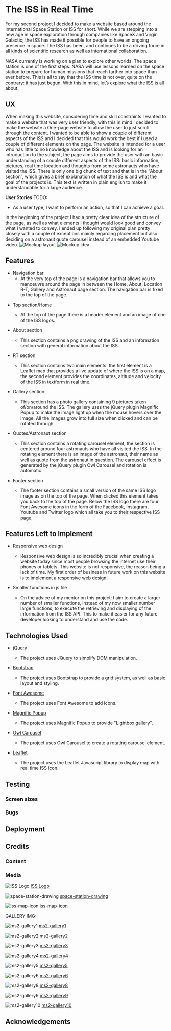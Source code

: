 # The ISS in Real Time

For my second project I decided to make a website based around the International Space Station or ISS for short. While we are stepping into a new age in space exploration through companies like SpaceX and Virgin Galactic; the ISS has made it possible for people to have an ongoing presence in space. The ISS has been, and continues to be a driving force in all kinds of scientific research as well as international collaboration.

NASA currently is working on a plan to explore other worlds. The space station is one of the first steps. NASA will use lessons learned on the space station to prepare for human missions that reach farther into space than ever before. This is all to say that the ISS time is not over, quite on the contrary: it has just begun. With this in mind, let’s explore what the ISS is all about.

## UX

When making this website, considering time and skill constraints I wanted to make a website that was very user friendly, with this in mind I decided to make the website a One-page website to allow the user to just scroll through the content. I wanted to be able to show a couple of different aspects of the ISS and I decided that this would work the best if I used a couple of different elements on the page.
The website is intended for a user who has little to no knowledge about the ISS and is looking for an introduction to the subject, the page aims to provide the user with an basic understanding of a couple different aspects of the ISS: basic information, pictures, real time location and thoughts from some astronauts who have visited the ISS. There is only one big chunk of text and that is in the “About section”, which gives a brief explanation of what the ISS is and what the goal of the projects is. This text is written in plain english to make it understandable for a large audience.

**User Stories**
TODO:

- As a user type, I want to perform an action, so that I can achieve a goal.

In the beginning of the project I had a pretty clear idea of the structure of the page, as well as what elements I thought would look good and convey what I wanted to convey. I ended up following my original plan pretty closely with a couple of exceptions mainly regarding placement but also deciding on a astronaut quote carousel instead of an embedded Youtube video.
![Mockup layout](SpaceStation/img/README/Milestone2.1.jpg)
![Mockup idea](SpaceStation/img/README/Milestone2.2.jpg)

## Features

- Navigation bar
  - At the very top of the page is a navigation bar that allows you to manoeuvre around the page in between the Home, About, Location R-T, Gallery and Astronaut page section. The navigation bar is fixed to the top of the page.

* Top section/Home
  - At the top of the page there is a header element and an image of one of the ISS logos.
* About section

  - This section contains a png drawing of the ISS and an information section with general information about the ISS.

* RT section

  - This section contains two main elements: the first element is a Leaflet map that provides a live update of where the ISS is on a map, the second element provides the coordinates, altitude and velocity of the ISS in textform in real time.

* Gallery section

  - This section has a photo gallery containing 9 pictures taken of/on/around the ISS. The gallery uses the jQuery plugin Magnific Popup to make the image light up when the mouse hovers over the image. All the images grow into full size when clicked and can be rotated through.

* Quotes/Astronaut section

  - This section contains a rotating carousel element, the section is centered around four astronauts who have all visited the ISS. In the rotating element there is an image of the astronaut, their name as well as quote from the astronaut in question. The carousel effect is generated by the jQuery plugin Owl Carousel and rotation is automatic.

* Footer section
  - The footer section contains a small version of the same ISS logo image as on the top of the page. When clicked this element takes you back to the top of the page. Below the ISS logo there are four Font Awesome icons in the form of the Facebook, Instagram, Youtube and Twitter logo which all take you to their respective ISS page.

## Features Left to Implement

- Responsive web design

  - Responsive web design is so incredibly crucial when creating a website today since most people browsing the internet use their phones or tablets. This website is not responsive, the reason being a lack of time. My first order of business in future work on this website is to implement a responsive web design.

- Smaller functions in js file
  - On the advice of my mentor on this project: I aim to create a larger number of smaller functions, instead of my now smaller number large functions, to execute the retrieving and displaying of the information from the ISS API. This to make it easier for any future developer looking to understand and use the code.

## Technologies Used

- [jQuery](https://jquery.com/)

  - The project uses JQuery to simplify DOM manipulation.

- [Bootstrap](https://getbootstrap.com/)

  - The project uses Bootstrap to provide a grid system, as well as basic layout and styling.

- [Font Awesome](https://fontawesome.com/)

  - The project uses Font Awesome to add icons.

- [Magnific Popup](https://dimsemenov.com/plugins/magnific-popup/)

  - The project uses Magnific Popup to provide "Lightbox gallery".

- [Owl Carousel](https://owlcarousel2.github.io/OwlCarousel2/)

  - The project uses Owl Carousel to create a rotating carousel element.

- [Leaflet](https://leafletjs.com/)
  - The project uses the Leaflet Javascript library to display map with real time ISS icon.

## Testing

### Screen sizes

### Bugs

## Deployment

## Credits

### Content

### Media

![ISS Logo](SpaceStation/img/iss-logo2.png)
[ISS Logo](https://en.wikipedia.org/wiki/File:ISS_insignia.svg)

![space-station-drawing](SpaceStation/img/space-station-drawing.png)
[space-station-drawing](https://freesvg.org/international-space-station-vector-drawing)

![iss-map-icon](SpaceStation/img/iss-map-icon.png)
[iss-map-icon](https://commons.wikimedia.org/wiki/File:International_Space_Station.svg)

GALLERY IMG:

![ms2-gallery1](SpaceStation/img/gallery-big/ms2-gallery1-big.jpg)
[ms2-gallery1](https://www.flickr.com/photos/nasaearthobservatory/6792427300)

![ms2-gallery2](SpaceStation/img/gallery-big/ms2-gallery2-big.jpg)
[ms2-gallery2](https://pixabay.com/photos/cosmonaut-spacewalk-iss-tools-suit-582544/)

![ms2-gallery3](SpaceStation/img/gallery-big/ms2-gallery3-big.jpg)
[ms2-gallery3](https://pxhere.com/sv/photo/1066080)

![ms2-gallery4](SpaceStation/img/gallery-big/ms2-gallery4-big.jpg)
[ms2-gallery4](https://www.needpix.com/photo/495775/satellite-iss-northern-lights-aurora-borealis-international-space-station-space-spaceship-station-science)

![ms2-gallery5](SpaceStation/img/gallery-big/ms2-gallery5-big.jpg)
[ms2-gallery5](https://www.flickr.com/photos/nasacommons/36510207981)

![ms2-gallery6](SpaceStation/img/gallery-big/ms2-gallery6-big.jpg)
[ms2-gallery6](<https://commons.wikimedia.org/wiki/File:ISS-56_International_Space_Station_fly-around_(05).jpg>)

![ms2-gallery8](SpaceStation/img/gallery-big/ms2-gallery8-big.jpg)
[ms2-gallery8](https://www.uihere.com/free-photos/astronaut-spacewalk-iss-tools-516634)

![ms2-gallery9](SpaceStation/img/gallery-big/ms2-gallery9-big.jpg)
[ms2-gallery9](https://www.pikist.com/free-photo-xvdjw)

![ms2-gallery10](SpaceStation/img/gallery-big/ms2-gallery10-big.jpg)
[ms2-gallery10](https://www.pikist.com/free-photo-xaarm)

## Acknowledgements
